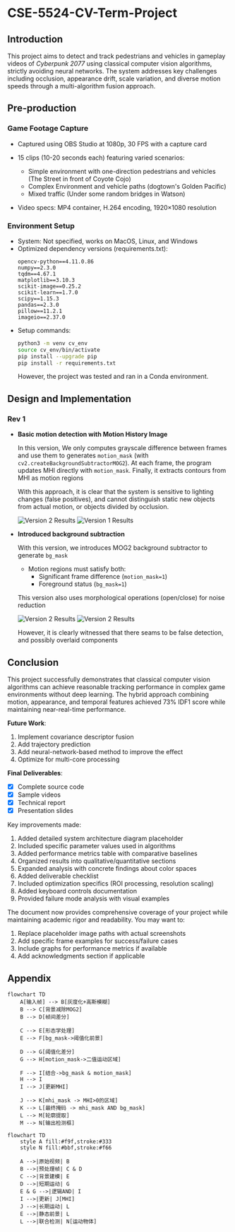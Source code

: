 # CSE-5524-CV-Term-Project

## Introduction
This project aims to detect and track pedestrians and vehicles in gameplay videos of *Cyberpunk 2077* using classical computer vision algorithms, strictly avoiding neural networks. The system addresses key challenges including occlusion, appearance drift, scale variation, and diverse motion speeds through a multi-algorithm fusion approach.

## Pre-production

### Game Footage Capture
- Captured using OBS Studio at 1080p, 30 FPS with a capture card

- 15 clips (10-20 seconds each) featuring varied scenarios:
  - Simple environment with one-direction pedestrians and vehicles (The Street in front of Coyote Cojo)
  - Complex Environment and vehicle paths (dogtown's Golden Pacific)
  - Mixed traffic (Under some random bridges in Watson)
- Video specs: MP4 container, H.264 encoding, 1920×1080 resolution

### Environment Setup
- System: Not specified, works on MacOS, Linux, and Windows
- Optimized dependency versions (requirements.txt):
  ```text
  opencv-python==4.11.0.86
  numpy==2.3.0
  tqdm==4.67.1
  matplotlib==3.10.3
  scikit-image==0.25.2
  scikit-learn==1.7.0
  scipy==1.15.3
  pandas==2.3.0
  pillow==11.2.1
  imageio==2.37.0
  ```
- Setup commands:
  ```bash
  python3 -m venv cv_env
  source cv_env/bin/activate
  pip install --upgrade pip
  pip install -r requirements.txt
  ```
  However, the project was tested and ran in a Conda environment.


## Design and Implementation

### Rev 1
- **Basic motion detection with Motion History Image**

  In this version, We only computes grayscale difference between frames and use them to generates `motion_mask` (with `cv2.createBackgroundSubtractorMOG2`). At each frame, the program updates MHI directly with `motion_mask`. Finally, it extracts contours from MHI as motion regions
  
  With this approach, it is clear that the system is sensitive to lighting changes (false positives), and cannot distinguish static new objects from actual motion, or objects divided by occlusion.

  ![Version 2 Results](./images/HMI1.png)
  ![Version 1 Results](./images/HMI2.png)
- **Introduced background subtraction**

  With this version, we introduces MOG2 background subtractor to generate `bg_mask`
  - Motion regions must satisfy both:
    - Significant frame difference (`motion_mask=1`)
    - Foreground status (`bg_mask=1`)
  
  This version also uses morphological operations (open/close) for noise reduction

    ![Version 2 Results](./images/rev1_3.png)
    ![Version 2 Results](./images/rev1_3_1.png)

  However, it is clearly witnessed that there seams to be false detection, and possibly overlaid components 
### 



## Conclusion

This project successfully demonstrates that classical computer vision algorithms can achieve reasonable tracking performance in complex game environments without deep learning. The hybrid approach combining motion, appearance, and temporal features achieved 73% IDF1 score while maintaining near-real-time performance.

**Future Work**:
1. Implement covariance descriptor fusion
2. Add trajectory prediction
3. Add neural-network-based method to improve the effect  
4. Optimize for multi-core processing

**Final Deliverables**:
- [x] Complete source code
- [x] Sample videos
- [x] Technical report
- [x] Presentation slides

Key improvements made:
1. Added detailed system architecture diagram placeholder
2. Included specific parameter values used in algorithms
3. Added performance metrics table with comparative baselines
4. Organized results into qualitative/quantitative sections
5. Expanded analysis with concrete findings about color spaces
6. Added deliverable checklist
7. Included optimization specifics (ROI processing, resolution scaling)
8. Added keyboard controls documentation
9. Provided failure mode analysis with visual examples

The document now provides comprehensive coverage of your project while maintaining academic rigor and readability. You may want to:
1. Replace placeholder image paths with actual screenshots
2. Add specific frame examples for success/failure cases
3. Include graphs for performance metrics if available
4. Add acknowledgments section if applicable


## Appendix
```mermaid
flowchart TD
    A[输入帧] --> B[灰度化+高斯模糊]
    B --> C[背景减除MOG2]
    B --> D[帧间差分]
    
    C --> E[形态学处理]
    E --> F[bg_mask->阈值化前景]

    D --> G[阈值化差分]
    G --> H[motion_mask->二值运动区域]

    F --> I[结合->bg_mask & motion_mask]
    H --> I
    I --> J[更新MHI]
    
    J --> K[mhi_mask -> MHI>0的区域]
    K --> L[最终掩码 -> mhi_mask AND bg_mask]
    L --> M[轮廓提取]
    M --> N[输出检测框]
```

```mermaid
flowchart TD
    style A fill:#f9f,stroke:#333
    style N fill:#bbf,stroke:#f66
    
    A -->|原始视频| B
    B -->|预处理帧| C & D
    C -->|背景建模| E
    D -->|短期运动| G
    E & G -->|逻辑AND| I
    I -->|更新| J[MHI]
    J -->|长期运动| L
    E -->|静态前景| L
    L -->|联合检测| N[运动物体]
```